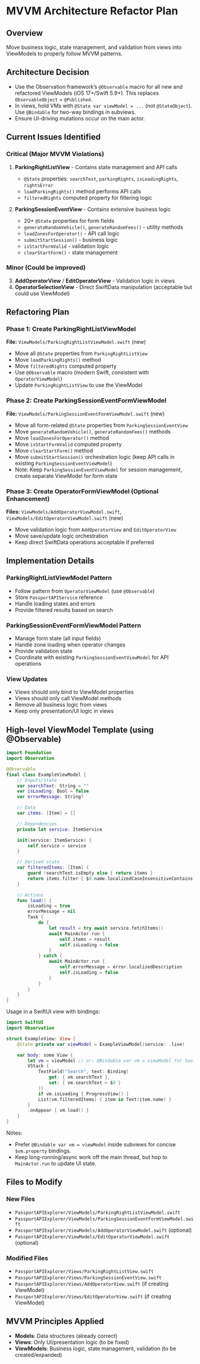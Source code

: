 # MVVM Architecture Refactor Plan

## Overview

Move business logic, state management, and validation from views into ViewModels to properly follow MVVM patterns.

## Architecture Decision

- Use the Observation framework’s `@Observable` macro for all new and refactored ViewModels (iOS 17+/Swift 5.9+). This replaces `ObservableObject` + `@Published`.
- In views, hold VMs with `@State var viewModel = ...` (not `@StateObject`). Use `@Bindable` for two-way bindings in subviews.
- Ensure UI-driving mutations occur on the main actor.

## Current Issues Identified

### Critical (Major MVVM Violations)

1. **ParkingRightListView** - Contains state management and API calls

   - `@State` properties: `searchText`, `parkingRights`, `isLoadingRights`, `rightsError`
   - `loadParkingRights()` method performs API calls
   - `filteredRights` computed property for filtering logic

2. **ParkingSessionEventView** - Contains extensive business logic

   - 20+ `@State` properties for form fields
   - `generateRandomVehicle()`, `generateRandomFees()` - utility methods
   - `loadZonesForOperator()` - API call logic
   - `submitStartSession()` - business logic
   - `isStartFormValid` - validation logic
   - `clearStartForm()` - state management

### Minor (Could be improved)

3. **AddOperatorView** / **EditOperatorView** - Validation logic in views
4. **OperatorSelectionView** - Direct SwiftData manipulation (acceptable but could use ViewModel)

## Refactoring Plan

### Phase 1: Create ParkingRightListViewModel

**File:** `ViewModels/ParkingRightListViewModel.swift` (new)

- Move all `@State` properties from `ParkingRightListView`
- Move `loadParkingRights()` method
- Move `filteredRights` computed property
- Use `@Observable` macro (modern Swift, consistent with `OperatorViewModel`)
- Update `ParkingRightListView` to use the ViewModel

### Phase 2: Create ParkingSessionEventFormViewModel

**File:** `ViewModels/ParkingSessionEventFormViewModel.swift` (new)

- Move all form-related `@State` properties from `ParkingSessionEventView`
- Move `generateRandomVehicle()`, `generateRandomFees()` methods
- Move `loadZonesForOperator()` method
- Move `isStartFormValid` computed property
- Move `clearStartForm()` method
- Move `submitStartSession()` orchestration logic (keep API calls in existing `ParkingSessionEventViewModel`)
- Note: Keep `ParkingSessionEventViewModel` for session management, create separate ViewModel for form state

### Phase 3: Create OperatorFormViewModel (Optional Enhancement)

**Files:** `ViewModels/AddOperatorViewModel.swift`, `ViewModels/EditOperatorViewModel.swift` (new)

- Move validation logic from `AddOperatorView` and `EditOperatorView`
- Move save/update logic orchestration
- Keep direct SwiftData operations acceptable if preferred

## Implementation Details

### ParkingRightListViewModel Pattern

- Follow pattern from `OperatorViewModel` (use `@Observable`)
- Store `PassportAPIService` reference
- Handle loading states and errors
- Provide filtered results based on search

### ParkingSessionEventFormViewModel Pattern

- Manage form state (all input fields)
- Handle zone loading when operator changes
- Provide validation state
- Coordinate with existing `ParkingSessionEventViewModel` for API operations

### View Updates

- Views should only bind to ViewModel properties
- Views should only call ViewModel methods
- Remove all business logic from views
- Keep only presentation/UI logic in views

## High-level ViewModel Template (using @Observable)

```swift
import Foundation
import Observation

@Observable
final class ExampleViewModel {
    // Inputs/state
    var searchText: String = ""
    var isLoading: Bool = false
    var errorMessage: String?

    // Data
    var items: [Item] = []

    // Dependencies
    private let service: ItemService

    init(service: ItemService) {
        self.service = service
    }

    // Derived state
    var filteredItems: [Item] {
        guard !searchText.isEmpty else { return items }
        return items.filter { $0.name.localizedCaseInsensitiveContains(searchText) }
    }

    // Actions
    func load() {
        isLoading = true
        errorMessage = nil
        Task {
            do {
                let result = try await service.fetchItems()
                await MainActor.run {
                    self.items = result
                    self.isLoading = false
                }
            } catch {
                await MainActor.run {
                    self.errorMessage = error.localizedDescription
                    self.isLoading = false
                }
            }
        }
    }
}
```

Usage in a SwiftUI view with bindings:

```swift
import SwiftUI
import Observation

struct ExampleView: View {
    @State private var viewModel = ExampleViewModel(service: .live)

    var body: some View {
        let vm = viewModel // or: @Bindable var vm = viewModel for two-way bindings
        VStack {
            TextField("Search", text: Binding(
                get: { vm.searchText },
                set: { vm.searchText = $0 }
            ))
            if vm.isLoading { ProgressView() }
            List(vm.filteredItems) { item in Text(item.name) }
        }
        .onAppear { vm.load() }
    }
}
```

Notes:

- Prefer `@Bindable var vm = viewModel` inside subviews for concise `$vm.property` bindings.
- Keep long-running/async work off the main thread, but hop to `MainActor.run` to update UI state.

## Files to Modify

### New Files

- `PassportAPIExplorer/ViewModels/ParkingRightListViewModel.swift`
- `PassportAPIExplorer/ViewModels/ParkingSessionEventFormViewModel.swift`
- `PassportAPIExplorer/ViewModels/AddOperatorViewModel.swift` (optional)
- `PassportAPIExplorer/ViewModels/EditOperatorViewModel.swift` (optional)

### Modified Files

- `PassportAPIExplorer/Views/ParkingRightListView.swift`
- `PassportAPIExplorer/Views/ParkingSessionEventView.swift`
- `PassportAPIExplorer/Views/AddOperatorView.swift` (if creating ViewModel)
- `PassportAPIExplorer/Views/EditOperatorView.swift` (if creating ViewModel)

## MVVM Principles Applied

- **Models**: Data structures (already correct)
- **Views**: Only UI/presentation logic (to be fixed)
- **ViewModels**: Business logic, state management, validation (to be created/expanded)